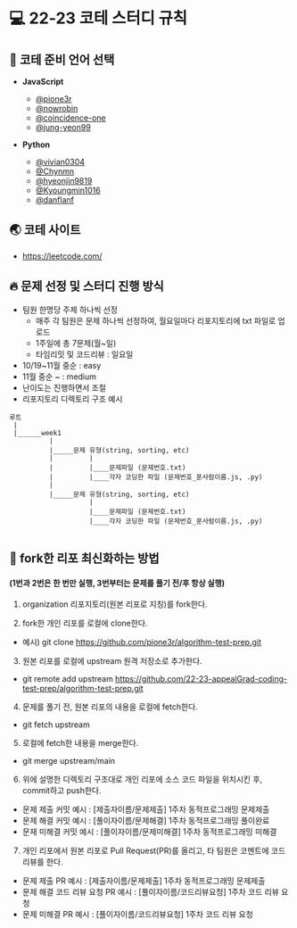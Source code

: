 # 💻 22-23 코테 스터디 규칙

## 💬 코테 준비 언어 선택
- **JavaScript**
  - [@pione3r](https://github.com/pione3r)
  - [@nowrobin](https://github.com/nowrobin)
  - [@coincidence-one](https://github.com/coincidence-one)
  - [@jung-yeon99](https://github.com/jung-yeon99)

- **Python**
  - [@vivian0304](https://github.com/vivian0304)
  - [@Chynmn](https://github.com/Chynmn)
  - [@hyeonjin9819](https://github.com/hyeonjin9819)
  - [@Kyoungmin1016](https://github.com/Kyoungmin1016)
  - [@danflanf](https://github.com/danflanf)
  
## 🌏 코테 사이트
- https://leetcode.com/

## 🔥 문제 선정 및 스터디 진행 방식
- 팀원 한명당 주제 하나씩 선정
  - 매주 각 팀원은 문제 하나씩 선정하여, 월요일마다 리포지토리에 txt 파일로 업로드
  - 1주일에 총 7문제(월~일)
  - 타임리밋 및 코드리뷰 : 일요일
- 10/19~11월 중순 : easy
- 11월 중순 ~ : medium
- 난이도는 진행하면서 조절
- 리포지토리 디렉토리 구조 예시
```
루트
 |
 |______week1
          |
          |_____문제 유형(string, sorting, etc)
          |         |
          |         |____문제파일 (문제번호.txt)
          |         |____각자 코딩한 파일 (문제번호_푼사람이름.js, .py)
          |
          |_____문제 유형(string, sorting, etc)
                    |
                    |____문제파일 (문제번호.txt)
                    |____각자 코딩한 파일 (문제번호_푼사람이름.js, .py)
                 
  ```
  
  ## 🌱 fork한 리포 최신화하는 방법
  #### (1번과 2번은 한 번만 실행, 3번부터는 문제를 풀기 전/후 항상 실행)
   1. organization 리포지토리(원본 리포로 지칭)를 fork한다.
   
   2. fork한 개인 리포를 로컬에 clone한다.
   - 예시) git clone https://github.com/pione3r/algorithm-test-prep.git
   3. 원본 리포를 로컬에 upstream 원격 저장소로 추가한다.
   - git remote add upstream https://github.com/22-23-appealGrad-coding-test-prep/algorithm-test-prep.git
   4. 문제를 풀기 전, 원본 리포의 내용을 로컬에 fetch한다.
   - git fetch upstream
   5. 로컬에 fetch한 내용을 merge한다.
   - git merge upstream/main
   6. 위에 설명한 디렉토리 구조대로 개인 리포에 소스 코드 파일을 위치시킨 후, commit하고 push한다.
   - 문제 제출 커밋 예시 : [제출자이름/문제제출] 1주차 동적프로그래밍 문제제출
   - 문제 해결 커밋 예시 : [풀이자이름/문제해결] 1주차 동적프로그래밍 풀이완료    
   - 문재 미해결 커밋 예시 : [풀이자이름/문제미해결] 1주차 동적프로그래밍 미해결
   7. 개인 리포에서 원본 리포로 Pull Request(PR)를 올리고, 타 팀원은 코멘트에 코드 리뷰를 한다.
   - 문제 제출 PR 예시 : [제출자이름/문제제출] 1주차 동적프로그래밍 문제제출
   - 문제 해결 코드 리뷰 요청 PR 예시 : [풀이자이름/코드리뷰요청] 1주차 코드 리뷰 요청
   - 문제 미해결 PR 예시 : [풀이자이름/코드리뷰요청] 1주차 코드 리뷰 요청
  
  

 
